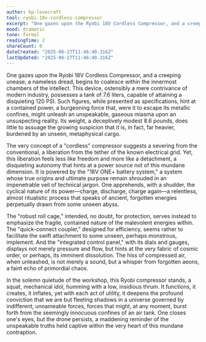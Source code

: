 ```yaml
---
author: hp-lovecraft
tool: ryobi-18v-cordless-compressor
excerpt: "One gazes upon the Ryobi 18V Cordless Compressor, and a creeping unease, a nameless dread, begins to coalesce within the innermost chambers of the intellect."
mood: dramatic
tone: formal
readingTime: 2
shareCount: 0
dateCreated: "2025-06-27T11:46:40.316Z"
lastUpdated: "2025-06-27T11:46:40.316Z"
---
```


One gazes upon the Ryobi 18V Cordless Compressor, and a creeping unease, a nameless dread, begins to coalesce within the innermost chambers of the intellect. This device, ostensibly a mere contrivance of modern industry, possesses a tank of 7.6 liters, capable of attaining a disquieting 120 PSI. Such figures, while presented as specifications, hint at a contained power, a burgeoning force that, were it to escape its metallic confines, might unleash an unspeakable, gaseous miasma upon an unsuspecting reality. Its weight, a deceptively modest 8.6 pounds, does little to assuage the growing suspicion that it is, in fact, far heavier, burdened by an unseen, metaphysical cargo.

The very concept of a "cordless" compressor suggests a severing from the conventional, a liberation from the tether of the known electrical grid. Yet, this liberation feels less like freedom and more like a detachment, a disquieting autonomy that hints at a power source not of this mundane dimension. It is powered by the "18V ONE+ battery system," a system whose true origins and ultimate purpose remain shrouded in an impenetrable veil of technical jargon. One apprehends, with a shudder, the cyclical nature of its power—charge, discharge, charge again—a relentless, almost ritualistic process that speaks of ancient, forgotten energies perpetually drawn from some unseen abyss.

The "robust roll cage," intended, no doubt, for protection, serves instead to emphasize the fragile, contained nature of the malevolent energies within. The "quick-connect coupler," designed for efficiency, seems rather to facilitate the swift attachment to some unseen, perhaps monstrous, implement. And the "integrated control panel," with its dials and gauges, displays not merely pressure and flow, but hints at the very fabric of cosmic order, or perhaps, its imminent dissolution. The hiss of compressed air, when unleashed, is not merely a sound, but a whisper from forgotten aeons, a faint echo of primordial chaos.

In the solemn quietude of the workshop, this Ryobi compressor stands, a squat, mechanical idol, humming with a low, insidious thrum. It functions, it creates, it inflates, yet with each act of utility, it deepens the profound conviction that we are but fleeting shadows in a universe governed by indifferent, unnameable forces, forces that might, at any moment, burst forth from the seemingly innocuous confines of an air tank. One closes one's eyes, but the drone persists, a maddening reminder of the unspeakable truths held captive within the very heart of this mundane contraption.
